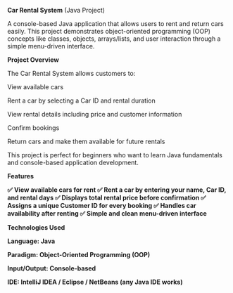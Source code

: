 <b>Car Rental System</b> (Java Project)

A console-based Java application that allows users to rent and return cars easily. This project demonstrates object-oriented programming (OOP) concepts like classes, objects, arrays/lists, and user interaction through a simple menu-driven interface.

<b>Project Overview</b>

The Car Rental System allows customers to:

View available cars

Rent a car by selecting a Car ID and rental duration

View rental details including price and customer information

Confirm bookings

Return cars and make them available for future rentals

This project is perfect for beginners who want to learn Java fundamentals and console-based application development.

<b>Features<b/>

✅ View available cars for rent
✅ Rent a car by entering your name, Car ID, and rental days
✅ Displays total rental price before confirmation
✅ Assigns a unique Customer ID for every booking
✅ Handles car availability after renting
✅ Simple and clean menu-driven interface

<b>Technologies Used<b/>

Language: Java

Paradigm: Object-Oriented Programming (OOP)

Input/Output: Console-based

IDE: IntelliJ IDEA / Eclipse / NetBeans (any Java IDE works)
